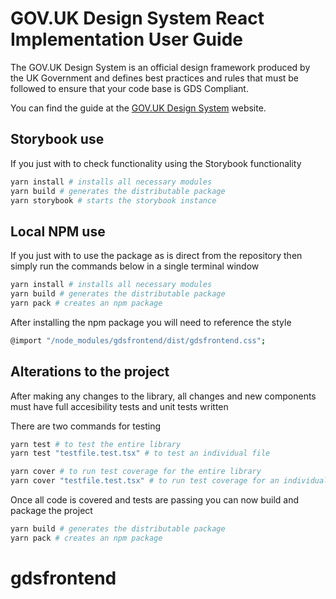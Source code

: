 # GOV.UK Design System React Implementation User Guide

The GOV.UK Design System is an official design framework produced by the UK Government and defines best practices and rules that must be followed to ensure that your code base is GDS Compliant.

You can find the guide at the <a href="https://design-system.service.gov.uk/" target="_blank" rel="noreferrer">GOV.UK Design System</a> website.

## Storybook use

If you just with to check functionality using the Storybook functionality

```bash
yarn install # installs all necessary modules
yarn build # generates the distributable package
yarn storybook # starts the storybook instance
```

## Local NPM use

If you just with to use the package as is direct from the repository then simply run the commands below in a single terminal window

```bash
yarn install # installs all necessary modules
yarn build # generates the distributable package
yarn pack # creates an npm package
```

After installing the npm package you will need to reference the style

```bash
@import "/node_modules/gdsfrontend/dist/gdsfrontend.css";
```

## Alterations to the project

After making any changes to the library, all changes and new components must have full accesibility tests and unit tests written

There are two commands for testing

```bash
yarn test # to test the entire library
yarn test "testfile.test.tsx" # to test an individual file
```

```bash
yarn cover # to run test coverage for the entire library
yarn cover "testfile.test.tsx" # to run test coverage for an individual file
```

Once all code is covered and tests are passing you can now build and package the project

```bash
yarn build # generates the distributable package
yarn pack # creates an npm package
```
# gdsfrontend
